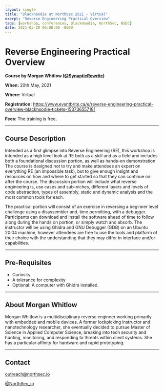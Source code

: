 ```yaml
---
layout: single
title: "Blackhoodie at NorthSec 2021 - Virtual"
exerpt: "Reverse Engineering Practical Overview"
tags: [workshop, conferences, BlackHoodie, NorthSec, NSEC]
date: 2021-05-20 00:00:00 -0500
---
```


# Reverse Engineering Practical Overview

**Course by Morgan Whitlow ([@SynapticRewrite](https://twitter.com/SynapticRewrite))**


**When:** 20th May, 2021

**Where:** Virtual

**Registration:** https://www.eventbrite.ca/e/reverse-engineering-practical-overview-blackhoodie-tickets-153736557181


**Fees:** The training is free.

---

## Course Description

Intended as a first glimpse into Reverse Engineering (RE), this workshop is intended as a high level look at RE both as a skill and as a field and includes both a foundational discussion portion, as well as hands-on demonstration. The course is designed not to try and make attendees an expert on everything RE (an impossible task), but to give enough insight and resources on how and where to get started so that they can continue on after the course. The discussion portion will include what reverse engineering is, use cases and sub-niches, different layers and levels of code abstraction, types of assembly, static and dynamic analysis and the most common tools for each.

The practical portion will consist of an exercise in reversing a beginner level challenge using a disassembler and, time permitting, with a debugger. Participants can download and install the software ahead of time to follow along during the hands on portion, or simply watch and absorb. The instructor will be using Ghidra and GNU Debugger (GDB) on an Ubuntu 20.04 machine, however attendees are free to use the tools and platform of their choice with the understanding that they may differ in interface and/or capabilities.

---

## Pre-Requisites

- Curiosity
- A tolerance for complexity
- Optional: A computer with Ghidra installed.

---

## About Morgan Whitlow

Morgan Whitlow is a multidisciplinary reverse engineer working primarily with embedded and mobile devices. A former lockpicking instructor and nanotechnology researcher, she eventually decided to pursue Master of Science in Applied Computer Science, breaking into tech security and hunting, monitoring, and responding to threats within client systems. She has a particular affinity for hardware and rapid prototyping.

---

## Contact
[outreach@northsec.io](mailto:outreach@northsec.io)

[@NorthSec_io](https://twitter.com/NorthSec_io)